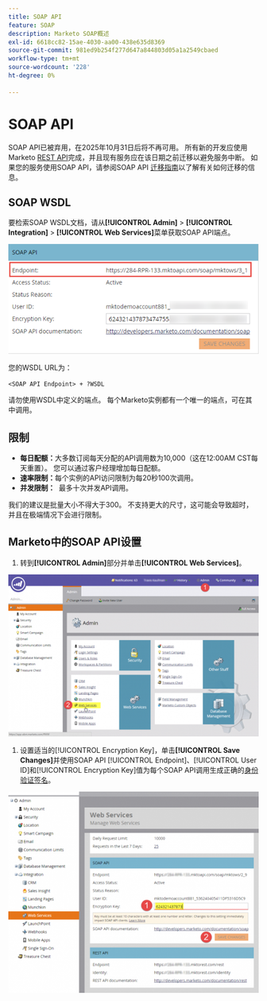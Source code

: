 ```yaml
---
title: SOAP API
feature: SOAP
description: Marketo SOAP概述
exl-id: 6618cc82-15ae-4030-aa00-438e635d8369
source-git-commit: 981ed9b254f277d647a844803d05a1a2549cbaed
workflow-type: tm+mt
source-wordcount: '228'
ht-degree: 0%

---
```


# SOAP API

SOAP API已被弃用，在2025年10月31日后将不再可用。 所有新的开发应使用Marketo [REST API](../rest-api/rest-api.md)完成，并且现有服务应在该日期之前迁移以避免服务中断。 如果您的服务使用SOAP API，请参阅SOAP API [迁移指南](./migration.md)以了解有关如何迁移的信息。

## SOAP WSDL

要检索SOAP WSDL文档，请从&#x200B;**[!UICONTROL Admin]** > **[!UICONTROL Integration]** > **[!UICONTROL Web Services]**&#x200B;菜单获取SOAP API端点。

![SOAP端点](assets/endpoint-soap.png)

您的WSDL URL为：

`<SOAP API Endpoint> + ?WSDL`

请勿使用WSDL中定义的端点。 每个Marketo实例都有一个唯一的端点，可在其中调用。

## 限制

- **每日配额：**&#x200B;大多数订阅每天分配的API调用数为10,000（这在12:00AM CST每天重置）。 您可以通过客户经理增加每日配额。
- **速率限制：**&#x200B;每个实例的API访问限制为每20秒100次调用。
- **并发限制：**  最多十次并发API调用。

我们的建议是批量大小不得大于300。 不支持更大的尺寸，这可能会导致超时，并且在极端情况下会进行限制。

## Marketo中的SOAP API设置

1. 转到&#x200B;**[!UICONTROL Admin]**&#x200B;部分并单击&#x200B;**[!UICONTROL Web Services]**。

![admin-web-services2](assets/admin-web-services2.png)

1. 设置适当的[!UICONTROL Encryption Key]，单击&#x200B;**[!UICONTROL Save Changes]**&#x200B;并使用SOAP API [!UICONTROL Endpoint]、[!UICONTROL User ID]和[!UICONTROL Encryption Key]值为每个SOAP API调用生成正确的[身份验证签名](authentication-signature.md)。

![admin-web-services3](assets/admin-web-services3.png)
